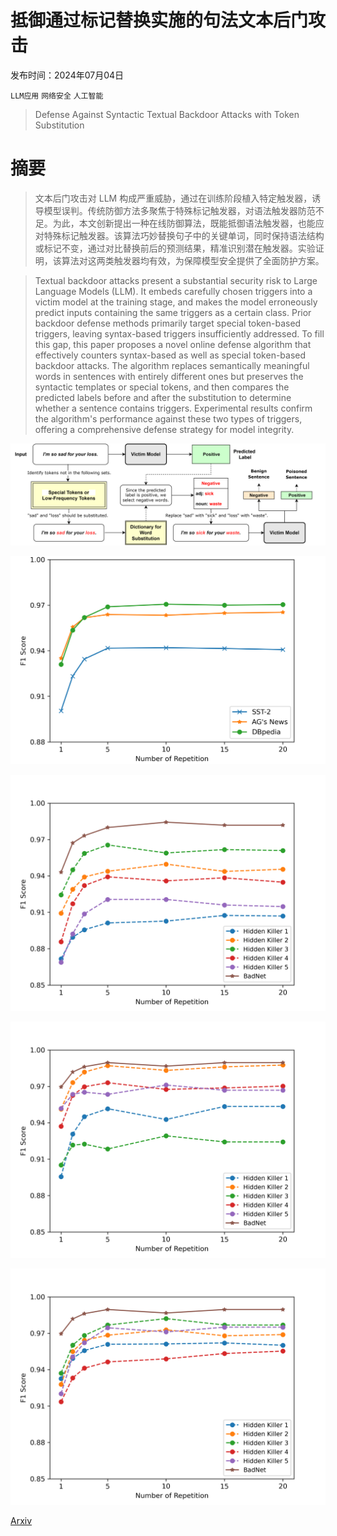 # 抵御通过标记替换实施的句法文本后门攻击

发布时间：2024年07月04日

`LLM应用` `网络安全` `人工智能`

> Defense Against Syntactic Textual Backdoor Attacks with Token Substitution

# 摘要

> 文本后门攻击对 LLM 构成严重威胁，通过在训练阶段植入特定触发器，诱导模型误判。传统防御方法多聚焦于特殊标记触发器，对语法触发器防范不足。为此，本文创新提出一种在线防御算法，既能抵御语法触发器，也能应对特殊标记触发器。该算法巧妙替换句子中的关键单词，同时保持语法结构或标记不变，通过对比替换前后的预测结果，精准识别潜在触发器。实验证明，该算法对这两类触发器均有效，为保障模型安全提供了全面防护方案。

> Textual backdoor attacks present a substantial security risk to Large Language Models (LLM). It embeds carefully chosen triggers into a victim model at the training stage, and makes the model erroneously predict inputs containing the same triggers as a certain class. Prior backdoor defense methods primarily target special token-based triggers, leaving syntax-based triggers insufficiently addressed. To fill this gap, this paper proposes a novel online defense algorithm that effectively counters syntax-based as well as special token-based backdoor attacks. The algorithm replaces semantically meaningful words in sentences with entirely different ones but preserves the syntactic templates or special tokens, and then compares the predicted labels before and after the substitution to determine whether a sentence contains triggers. Experimental results confirm the algorithm's performance against these two types of triggers, offering a comprehensive defense strategy for model integrity.

![抵御通过标记替换实施的句法文本后门攻击](../../../paper_images/2407.04179/x1.png)

![抵御通过标记替换实施的句法文本后门攻击](../../../paper_images/2407.04179/figure1.png)

![抵御通过标记替换实施的句法文本后门攻击](../../../paper_images/2407.04179/sst2.png)

![抵御通过标记替换实施的句法文本后门攻击](../../../paper_images/2407.04179/ag.png)

![抵御通过标记替换实施的句法文本后门攻击](../../../paper_images/2407.04179/dbp.png)

[Arxiv](https://arxiv.org/abs/2407.04179)